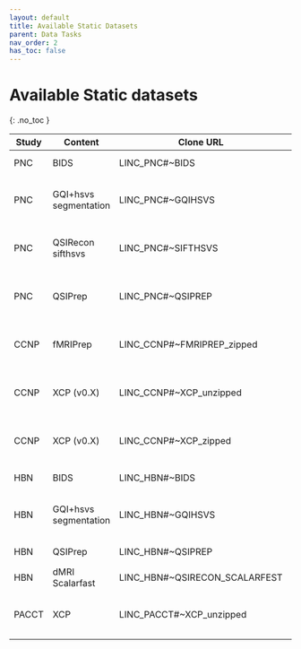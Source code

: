 ```yaml
---
layout: default
title: Available Static Datasets
parent: Data Tasks
nav_order: 2
has_toc: false
---
```


# Available Static datasets
{: .no_toc }

| Study | Content               | Clone URL                     | Format | Dataset ID                           |
| ----- | --------------------- | ----------------------------- | ------ | ------------------------------------ |
| PNC   | BIDS                  | LINC_PNC#~BIDS                | Files  | Not Transferred                      |
| PNC   | GQI+hsvs segmentation | LINC_PNC#~GQIHSVS             | Files  | f20c2eb1-c839-4404-8dad-63f0a20a4fff |
| PNC   | QSIRecon sifthsvs     | LINC_PNC#~SIFTHSVS            | Zips   | 2642a99d-de75-437a-b63f-7da4ed36f330 |
| PNC   | QSIPrep               | LINC_PNC#~QSIPREP             | Zips   | 6af87a20-bfe5-458b-8773-cfe51e6200c6 |
| CCNP  | fMRIPrep              | LINC_CCNP#~FMRIPREP_zipped    | Zips   | eee0d711-f800-4725-8097-4c7b79c7d87f |
| CCNP  | XCP (v0.X)            | LINC_CCNP#~XCP_unzipped       | Files  | b464c213-ca15-4628-907e-f8c31a3d695e |
| CCNP  | XCP (v0.X)            | LINC_CCNP#~XCP_zipped         | Zips   | 0b9140e7-cbeb-463b-88a9-7cddf3a22dfb |
| HBN   | BIDS                  | LINC_HBN#~BIDS                | Files  | Not Transferred                      |
| HBN   | GQI+hsvs segmentation | LINC_HBN#~GQIHSVS             | Files  | 1da37bc2-7f6d-40c0-80d8-b07cbcdc7f15 |
| HBN   | QSIPrep               | LINC_HBN#~QSIPREP             | Zips   | Transfer in progress                 |
| HBN   | dMRI Scalarfast       | LINC_HBN#~QSIRECON_SCALARFEST | Files  | Not transfered                       |
| PACCT | XCP                   | LINC_PACCT#~XCP_unzipped      | Files  | c70a1420-3c64-4585-8d42-bf972576e5cc |
